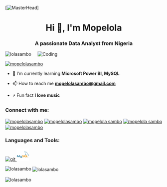 [![MasterHead](https://marketplace.canva.com/EAENvp21inc/1/0/1600w/canva-simple-work-linkedin-banner-qt_TMRJF4m0.jpg)]
<h1 align="center">Hi 👋, I'm Mopelola</h1>
<h3 align="center">A passionate Data Analyst from Nigeria</h3>
<img align="right" alt="Coding" width="400" src="https://media0.giphy.com/media/v1.Y2lkPTc5MGI3NjExZmQ5ZTExNTA4YTU4M2M1ZDA4MzdhOGEwNDk4ODVhYTIwMzE2ZWFkYyZlcD12MV9pbnRlcm5hbF9naWZzX2dpZklkJmN0PWc/3oKIPEqDGUULpEU0aQ/giphy.gif>

<p align="left"> <img src="https://komarev.com/ghpvc/?username=lolasambo&label=Profile%20views&color=0e75b6&style=flat" alt="lolasambo" /> </p>

<p align="left"> <a href="https://twitter.com/mopelolasambo" target="blank"><img src="https://img.shields.io/twitter/follow/mopelolasambo?logo=twitter&style=for-the-badge" alt="mopelolasambo" /></a> </p>

- 🌱 I’m currently learning **Microsoft Power BI, MySQL**

- 📫 How to reach me **mopelolasambo@gmail.com**

- ⚡ Fun fact **I love music**

<h3 align="left">Connect with me:</h3>
<p align="left">
<a href="https://twitter.com/mopelolasambo" target="blank"><img align="center" src="https://raw.githubusercontent.com/rahuldkjain/github-profile-readme-generator/master/src/images/icons/Social/twitter.svg" alt="mopelolasambo" height="30" width="40" /></a>
<a href="https://linkedin.com/in/mopelolasambo" target="blank"><img align="center" src="https://raw.githubusercontent.com/rahuldkjain/github-profile-readme-generator/master/src/images/icons/Social/linked-in-alt.svg" alt="mopelolasambo" height="30" width="40" /></a>
<a href="https://stackoverflow.com/users/mopelola sambo" target="blank"><img align="center" src="https://raw.githubusercontent.com/rahuldkjain/github-profile-readme-generator/master/src/images/icons/Social/stack-overflow.svg" alt="mopelola sambo" height="30" width="40" /></a>
<a href="https://kaggle.com/mopelola sambo" target="blank"><img align="center" src="https://raw.githubusercontent.com/rahuldkjain/github-profile-readme-generator/master/src/images/icons/Social/kaggle.svg" alt="mopelola sambo" height="30" width="40" /></a>
<a href="https://instagram.com/mopelolasambo" target="blank"><img align="center" src="https://raw.githubusercontent.com/rahuldkjain/github-profile-readme-generator/master/src/images/icons/Social/instagram.svg" alt="mopelolasambo" height="30" width="40" /></a>
</p>

<h3 align="left">Languages and Tools:</h3>
<p align="left"> <a href="https://git-scm.com/" target="_blank" rel="noreferrer"> <img src="https://www.vectorlogo.zone/logos/git-scm/git-scm-icon.svg" alt="git" width="40" height="40"/> </a> <a href="https://www.mysql.com/" target="_blank" rel="noreferrer"> <img src="https://raw.githubusercontent.com/devicons/devicon/master/icons/mysql/mysql-original-wordmark.svg" alt="mysql" width="40" height="40"/> </a> </p>

<p><img align="left" src="https://github-readme-stats.vercel.app/api/top-langs?username=lolasambo&show_icons=true&locale=en&layout=compact" alt="lolasambo" /></p>

<p>&nbsp;<img align="center" src="https://github-readme-stats.vercel.app/api?username=lolasambo&show_icons=true&locale=en" alt="lolasambo" /></p>

<p><img align="center" src="https://github-readme-streak-stats.herokuapp.com/?user=lolasambo&" alt="lolasambo" /></p>
